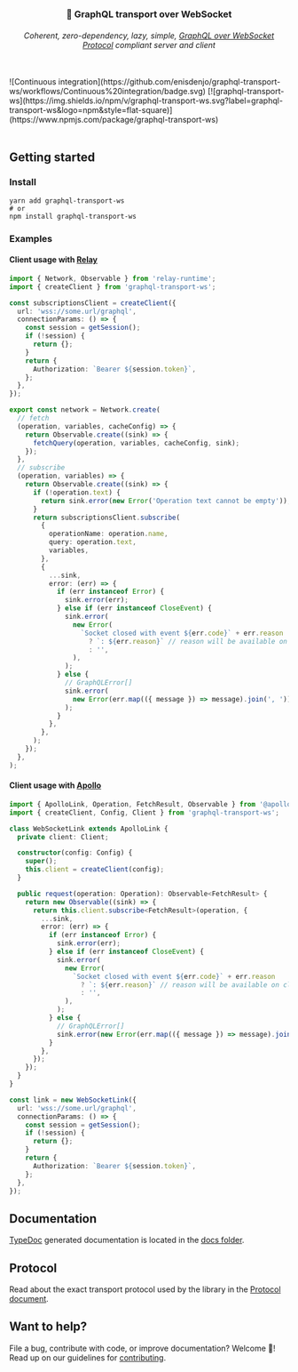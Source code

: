 <h3 align="center">🚡 GraphQL transport over WebSocket</h3>
<h6 align="center">Coherent, zero-dependency, lazy, simple, <a href="PROTOCOL.md">GraphQL over WebSocket Protocol</a> compliant server and client</h6>
<br />
![Continuous integration](https://github.com/enisdenjo/graphql-transport-ws/workflows/Continuous%20integration/badge.svg) [![graphql-transport-ws](https://img.shields.io/npm/v/graphql-transport-ws.svg?label=graphql-transport-ws&logo=npm&style=flat-square)](https://www.npmjs.com/package/graphql-transport-ws)
<br />
<br />

## Getting started

### Install

```shell
yarn add graphql-transport-ws
# or
npm install graphql-transport-ws
```

### Examples

#### Client usage with [Relay](https://relay.dev)

```ts
import { Network, Observable } from 'relay-runtime';
import { createClient } from 'graphql-transport-ws';

const subscriptionsClient = createClient({
  url: 'wss://some.url/graphql',
  connectionParams: () => {
    const session = getSession();
    if (!session) {
      return {};
    }
    return {
      Authorization: `Bearer ${session.token}`,
    };
  },
});

export const network = Network.create(
  // fetch
  (operation, variables, cacheConfig) => {
    return Observable.create((sink) => {
      fetchQuery(operation, variables, cacheConfig, sink);
    });
  },
  // subscribe
  (operation, variables) => {
    return Observable.create((sink) => {
      if (!operation.text) {
        return sink.error(new Error('Operation text cannot be empty'));
      }
      return subscriptionsClient.subscribe(
        {
          operationName: operation.name,
          query: operation.text,
          variables,
        },
        {
          ...sink,
          error: (err) => {
            if (err instanceof Error) {
              sink.error(err);
            } else if (err instanceof CloseEvent) {
              sink.error(
                new Error(
                  `Socket closed with event ${err.code}` + err.reason
                    ? `: ${err.reason}` // reason will be available on clean closes
                    : '',
                ),
              );
            } else {
              // GraphQLError[]
              sink.error(
                new Error(err.map(({ message }) => message).join(', ')),
              );
            }
          },
        },
      );
    });
  },
);
```

#### Client usage with [Apollo](https://www.apollographql.com)

```typescript
import { ApolloLink, Operation, FetchResult, Observable } from '@apollo/client';
import { createClient, Config, Client } from 'graphql-transport-ws';

class WebSocketLink extends ApolloLink {
  private client: Client;

  constructor(config: Config) {
    super();
    this.client = createClient(config);
  }

  public request(operation: Operation): Observable<FetchResult> {
    return new Observable((sink) => {
      return this.client.subscribe<FetchResult>(operation, {
        ...sink,
        error: (err) => {
          if (err instanceof Error) {
            sink.error(err);
          } else if (err instanceof CloseEvent) {
            sink.error(
              new Error(
                `Socket closed with event ${err.code}` + err.reason
                  ? `: ${err.reason}` // reason will be available on clean closes
                  : '',
              ),
            );
          } else {
            // GraphQLError[]
            sink.error(new Error(err.map(({ message }) => message).join(', ')));
          }
        },
      });
    });
  }
}

const link = new WebSocketLink({
  url: 'wss://some.url/graphql',
  connectionParams: () => {
    const session = getSession();
    if (!session) {
      return {};
    }
    return {
      Authorization: `Bearer ${session.token}`,
    };
  },
});
```

## Documentation

[TypeDoc](https://typedoc.org) generated documentation is located in the [docs folder](docs/).

## Protocol

Read about the exact transport protocol used by the library in the [Protocol document](PROTOCOL.md).

## Want to help?

File a bug, contribute with code, or improve documentation? Welcome 👋!
Read up on our guidelines for [contributing](CONTRIBUTING.md).
